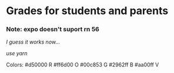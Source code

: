 # Grades for students and parents
### Note: expo doesn't suport rn 56
*I guess it works now...*

*use yarn*

Colors:
#d50000 R
#ff6d00 O
#00c853 G
#2962ff B
#aa00ff V
